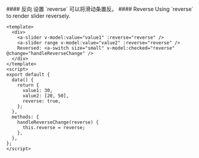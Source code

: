 <cn>
#### 反向
设置 `reverse` 可以将滑动条置反。
</cn>

<us>
#### Reverse
Using `reverse` to render slider reversely.
</us>

```vue
<template>
  <div>
    <a-slider v-model:value="value1" :reverse="reverse" />
    <a-slider range v-model:value="value2" :reverse="reverse" />
    Reversed: <a-switch size="small" v-model:checked="reverse" @change="handleReverseChange" />
  </div>
</template>
<script>
export default {
  data() {
    return {
      value1: 30,
      value2: [20, 50],
      reverse: true,
    };
  },
  methods: {
    handleReverseChange(reverse) {
      this.reverse = reverse;
    },
  },
};
</script>
```
